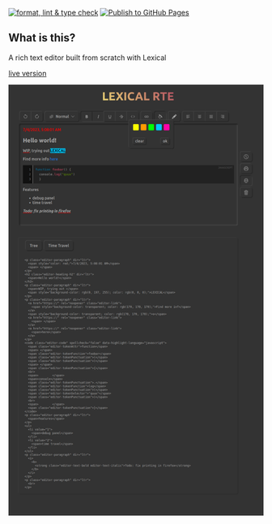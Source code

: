 [![format, lint & type check](https://github.com/willemverbuyst/lexical-rte/actions/workflows/format-lint-type-check.yml/badge.svg)](https://github.com/willemverbuyst/lexical-rte/actions/workflows/format-lint-type-check.yml) [![Publish to GitHub Pages](https://github.com/willemverbuyst/lexical-rte/actions/workflows/publish-to-gh-pages.yml/badge.svg)](https://github.com/willemverbuyst/lexical-rte/actions/workflows/publish-to-gh-pages.yml)

## What is this?
A rich text editor built from scratch with Lexical

[live version](https://willemverbuyst.github.io/lexical-rte/)

![](./screenshots/Screenshot.png)
